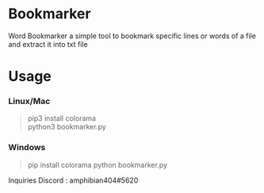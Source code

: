 # Bookmarker
Word Bookmarker a simple tool to bookmark specific lines or words of a file and extract it into txt file
# Usage
### Linux/Mac
> pip3 install colorama <br> 
> python3 bookmarker.py

### Windows
> pip install colorama
> python bookmarker.py

Inquiries 
Discord : amphibian404#5620
